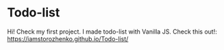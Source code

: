 # Todo-list
Hi! Check my first project. I made todo-list with Vanilla JS.
Check this out!: https://iamstorozhenko.github.io/Todo-list/
